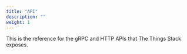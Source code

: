 ```yaml
---
title: "API"
description: ""
weight: 1
---
```


This is the reference for the gRPC and HTTP APIs that The Things Stack exposes.

